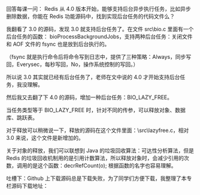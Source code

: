 回答每课一问：
Redis 从 4.0 版本开始，能够支持后台异步执行任务，比如异步删除数据，你能在 Redis 功能源码中，找到实现后台任务的代码文件么？

我翻看了 3.0 的源码，发现 3.0 就支持后台任务了。在文件 src\bio.c 里面有一个后台任务的函数：
bioProcessBackgroundJobs，支持两种后台任务：关闭文件和 AOF 文件的 fsync 也是放到后台执行的。

（fsync 就是执行命令后将命令写到日志中，提供了三种策略：Always，同步写回，Everysec，每秒写回，No，操作系统控制的写回。）

所以说 3.0 其实就已经有后台任务了，老师在文中说的 4.0 才开始支持后台任务，我没理解。

然后我又去翻了下 4.0 的源码，增加一种后台任务：BIO_LAZY_FREE。

当任务类型等于 BIO_LAZY_FREE 时，针对不同的传参，可以释放对象、数据库、跳跃表。

对于释放可以稍微说一下，释放的源码在这个文件里面：\src\lazyfree.c，相对 3.0 来说，这个文件是新增加的。

关于对象的释放，我们可以联想到 Java 的垃圾回收算法：可达性分析算法，但是 Redis 的垃圾回收机制用的是引用计数算法，所以释放对象时，会减少引用的次数，调用的是这个函数：decrRefCount(o); 根据函数的名字也容易理解。

吐槽下：Github 上下载源码总是下载失败，为了同学们方便下载，我整理了本专栏源码下载地址：



